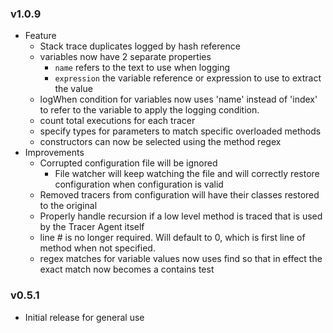 ### v1.0.9
- Feature
  - Stack trace duplicates logged by hash reference
  - variables now have 2 separate properties
    - `name` refers to the text to use when logging
    - `expression` the variable reference or expression to use to extract the value
  - logWhen condition for variables now uses 'name' instead of 'index' to refer to the variable to apply the logging condition.
  - count total executions for each tracer
  - specify types for parameters to match specific overloaded methods
  - constructors can now be selected using the method regex
- Improvements
  - Corrupted configuration file will be ignored
    - File watcher will keep watching the file and will correctly restore configuration when configuration is valid
  - Removed tracers from configuration will have their classes restored to the original
  - Properly handle recursion if a low level method is traced that is used by the Tracer Agent itself
  - line # is no longer required.  Will default to 0, which is first line of method when not specified.
  - regex matches for variable values now uses find so that in effect the exact match now becomes a contains test

### v0.5.1
- Initial release for general use